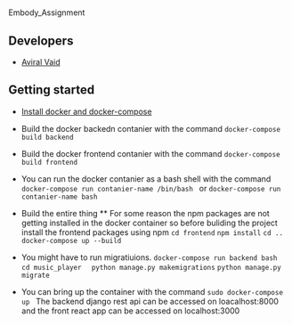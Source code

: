 # 
Embody_Assignment

## Developers

* [Aviral Vaid](https://github.com/avivaid)

## Getting started 
* [Install docker and docker-compose](https://docs.docker.com/get-docker/)
* Build the docker backedn contanier with the command 
``` docker-compose build backend ```
* Build the docker frontend contanier with the command 
``` docker-compose build frontend ```
* You can run the docker contanier as a bash shell with the command 
```docker-compose run contanier-name /bin/bash ``` or ```docker-compose run contanier-name bash ```
* Build the entire thing
  ** For some reason the npm packages are not getting installed in the docker container so before buliding the project install the frontend packages using npm 
```cd frontend```
```npm install```
```cd ..```
```docker-compose up --build```



* You might have to run migratiuions. 
```docker-compose run backend bash ```
```cd music_player ```
``` python manage.py makemigrations```
```python manage.py migrate ```



* You can bring up the container with the command 
```sudo docker-compose up ```
The backend django rest api can be accessed on loacalhost:8000 and the front react app can be accessed on localhost:3000

